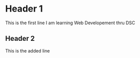 # Header 1
This is the first line
I am learning Web Developement thru DSC

## Header 2
This is the added line 